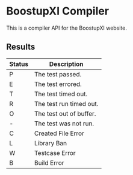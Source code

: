 # BoostupXI Compiler

This is a compiler API for the BoostupXI website.

## Results

| Status | Description             |
| ------ | ----------------------- |
| P      | The test passed.        |
| E      | The test errored.       |
| T      | The test timed out.     |
| R      | The test run timed out. |
| O      | The test out of buffer. |
| -      | The test was not run.   |
| C      | Created File Error      |
| L      | Library Ban             |
| W      | Testcase Error          |
| B      | Build Error             |
